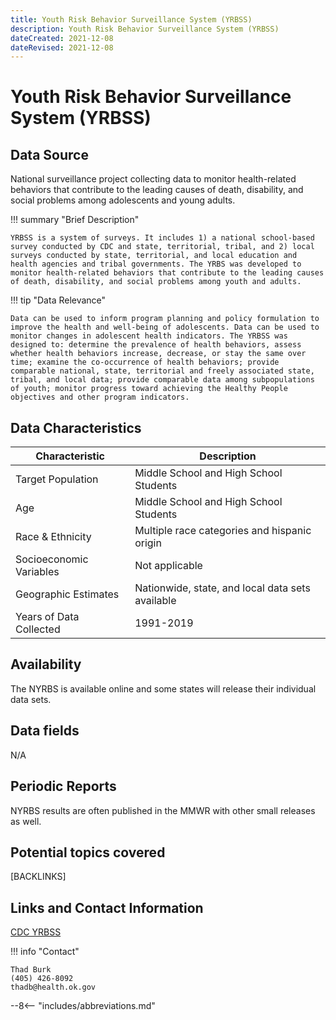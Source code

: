 ```yaml
---
title: Youth Risk Behavior Surveillance System (YRBSS)
description: Youth Risk Behavior Surveillance System (YRBSS)
dateCreated: 2021-12-08
dateRevised: 2021-12-08
---
```

# Youth Risk Behavior Surveillance System (YRBSS)

## Data Source
National surveillance project collecting data to monitor health-related behaviors that contribute to the leading causes of death, disability, and social problems among adolescents and young adults.

!!! summary "Brief Description"

    YRBSS is a system of surveys. It includes 1) a national school-based survey conducted by CDC and state, territorial, tribal, and 2) local surveys conducted by state, territorial, and local education and health agencies and tribal governments. The YRBS was developed to monitor health-related behaviors that contribute to the leading causes of death, disability, and social problems among youth and adults.							

!!! tip "Data Relevance"

    Data can be used to inform program planning and policy formulation to improve the health and well-being of adolescents. Data can be used to monitor changes in adolescent health indicators. The YRBSS was designed to: determine the prevalence of health behaviors, assess whether health behaviors increase, decrease, or stay the same over time; examine the co-occurrence of health behaviors; provide comparable national, state, territorial and freely associated state, tribal, and local data; provide comparable data among subpopulations of youth; monitor progress toward achieving the Healthy People objectives and other program indicators.							
							
## Data Characteristics
| Characteristic          | Description                                      |
|-------------------------|--------------------------------------------------|
| Target Population       | Middle School and High School Students           |
| Age                     | Middle School and High School Students           |
| Race & Ethnicity        | Multiple race categories and hispanic origin     |
| Socioeconomic Variables | Not applicable                                   |
| Geographic Estimates    | Nationwide, state, and local data sets available |
| Years of Data Collected | 1991-2019                                        |

## Availability
The NYRBS is available online and some states will release their individual data sets.

## Data fields 
N/A

## Periodic Reports
NYRBS results are often published in the MMWR with other small releases as well.

## Potential topics covered
[BACKLINKS]

## Links and Contact Information
[CDC YRBSS](https://www.cdc.gov/healthyyouth/data/yrbs/index.htm)

!!! info "Contact"

    Thad Burk
    (405) 426-8092
    thadb@health.ok.gov


--8<-- "includes/abbreviations.md"